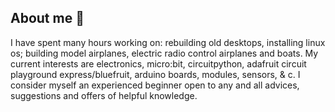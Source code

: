 ## About me 👋
I have spent many hours working on: rebuilding old desktops, installing linux os; building model airplanes, electric radio control airplanes and boats. My current interests are electronics, micro:bit, circuitpython, adafruit circuit playground express/bluefruit, arduino boards, modules, sensors, & c. I consider myself an experienced beginner open to any and all advices, suggestions and offers of helpful knowledge. 
